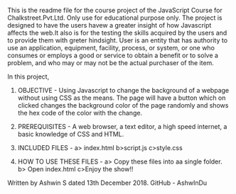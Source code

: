 This is the readme file for the course project of the JavaScript Course for Chalkstreet.Pvt.Ltd. 
Only use for educational purpose only. 
The project is designed to have the users havew a greater insight of how Javascript affects the web.It also is for the testing the skills acquired by the users and to provide them  with greter hindsight.
User is an entity that has authority to use an application, equipment, facility, process, or system, or one who consumes or employs a good or service to obtain a benefit or to solve a problem, and who may or may not be the actual purchaser of the item.

In this project,
1. OBJECTIVE - Using Javascript to change the background of a webpage without using CSS as the means. The page will have a button which on clicked changes the background color of the page randomly and shows the hex code of the color with the change.
 
2. PREREQUISITES - A web browser, a text editor, a high speed internet, a basic knowledge of CSS and HTML.

3. INCLUDED FILES - a> index.html  b>script.js   c>style.css 
 
4. HOW TO USE THESE FILES - a> Copy these files into aa single folder. b> Open index.html   c>Enjoy the show!!

Written by Ashwin S dated 13th December 2018.
GitHub - AshwInDu   